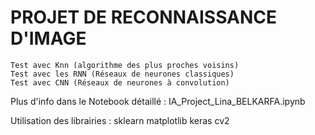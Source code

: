 # PROJET DE RECONNAISSANCE D'IMAGE

    Test avec Knn (algorithme des plus proches voisins)
    Test avec les RNN (Réseaux de neurones classiques)
    Test avec CNN (Réseaux de neurones à convolution)
 
Plus d'info dans le Notebook détaillé : IA_Project_Lina_BELKARFA.ipynb

Utilisation des librairies : 
    sklearn
    matplotlib
    keras
    cv2
    
    
